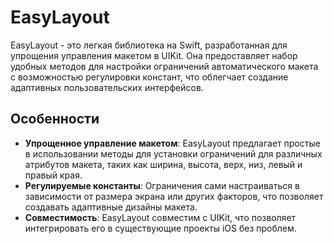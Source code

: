 # EasyLayout

EasyLayout - это легкая библиотека на Swift, разработанная для упрощения управления макетом в UIKit. Она предоставляет набор удобных методов для настройки ограничений автоматического макета с возможностью регулировки констант, что облегчает создание адаптивных пользовательских интерфейсов.

## Особенности

- **Упрощенное управление макетом**: EasyLayout предлагает простые в использовании методы для установки ограничений для различных атрибутов макета, таких как ширина, высота, верх, низ, левый и правый края.
- **Регулируемые константы**: Ограничения сами настраиваться в зависимости от размера экрана или других факторов, что позволяет создавать адаптивные дизайны макета.
- **Совместимость**: EasyLayout совместим с UIKit, что позволяет интегрировать его в существующие проекты iOS без проблем.


